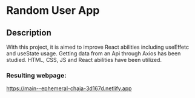# Random User App

## Description
With this project, it is aimed to improve React abilities including useEffetc and useState usage. Getting data from an Api through Axios has been studied. HTML, CSS, JS and React abilities have been utilized.

### Resulting webpage:
https://main--ephemeral-chaja-3d167d.netlify.app

